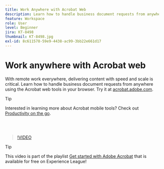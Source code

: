 ```yaml
---
title: Work Anywhere with Acrobat Web
description: Learn how to handle business document requests from anywhere using the Acrobat web tools in your browser
feature: Workspace
role: User
level: Beginner
jira: KT-8498
thumbnail: KT-8498.jpg
exl-id: 8c611578-59e9-4438-ac99-3bb22e661d17
---
```

# Work anywhere with Acrobat web

With remote work everywhere, delivering content with speed and scale is critical. Learn how to handle business document requests from anywhere using the Acrobat web tools in your browser. Try it at [acrobat.adobe.com](https://acrobat.adobe.com/).

>[!TIP]
>
>Interested in learning more about Acrobat mobile tools? Check out [Productivity on the go](productivity.md).

<br>&nbsp;

>[!VIDEO](https://video.tv.adobe.com/v/337436?enablevpops&quality=12&learn=on&hidetitle=true)

>[!TIP]
>
>This video is part of the playlist [Get started with Adobe Acrobat](https://experienceleague.adobe.com/en/playlists/acrobat-get-started-business-users) that is available for free on Experience League!

